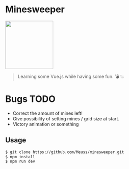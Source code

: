 # Minesweeper
<a href="https://vuejs.org" target="_blank"><img width="150" src="https://vuejs.org/images/logo.png" /></a>

> Learning some Vue.js while having some fun. 💣  💥

# Bugs TODO

- Correct the amount of mines left!
- Give possibility of setting mines / grid size at start.
- Victory animation or something

## Usage

``` bash
$ git clone https://github.com/Meuss/minesweeper.git
$ npm install
$ npm run dev
```
